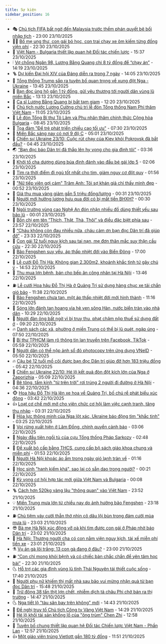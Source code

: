 ```yaml
---
title: Sự kiện
sidebar_position: 16
---
```


<!-- dantri-su-kien:START -->
- 🎭 [Chủ tịch FIFA bất ngờ đến Malaysia trước thềm phán quyết bê bối nhập tịch](https://dantri.com.vn/the-thao/chu-tich-fifa-bat-ngo-den-malaysia-truoc-them-phan-quyet-be-boi-nhap-tich-20251023192355521.htm) - 23:00 23/10/2025
- 👨‍🏫 [Bố mẹ ung thư, con gái bỏ học, con trai chạy xe ôm kiếm từng đồng viện phí](https://dantri.com.vn/tam-long-nhan-ai/bo-me-ung-thu-con-gai-bo-hoc-con-trai-chay-xe-om-kiem-tung-dong-vien-phi-20251019143314043.htm) - 22:30 23/10/2025
- 🌮 [Việt Nam - Bulgaria thiết lập quan hệ Đối tác chiến lược](https://dantri.com.vn/thoi-su/viet-nam-bulgaria-thiet-lap-quan-he-doi-tac-chien-luoc-20251023223720925.htm) - 15:37 23/10/2025
- 🕯 [Vợ chồng Ngân 98, Lương Bằng Quang chi 8 tỷ đồng để “chạy án”](https://dantri.com.vn/phap-luat/vo-chong-ngan-98-luong-bang-quang-chi-8-ty-dong-de-chay-an-20251023210032870.htm) - 14:19 23/10/2025
- 🪜 [Dự kiến Đại hội XIV của Đảng diễn ra trong 7 ngày](https://dantri.com.vn/thoi-su/du-kien-dai-hoi-xiv-cua-dang-dien-ra-trong-7-ngay-20251023205915728.htm) - 14:05 23/10/2025
- 🐘 [Tổng thống Trump sắp ra tuyên bố quan trọng về xung đột Nga - Ukraine](https://dantri.com.vn/the-gioi/tong-thong-trump-sap-ra-tuyen-bo-quan-trong-ve-xung-dot-nga-ukraine-20251023203251444.htm) - 13:45 23/10/2025
- 🤔 [Bạn đọc ủng hộ gần 1 tỷ đồng, gửi yêu thương tới người dân vùng lũ miền Bắc](https://dantri.com.vn/tam-long-nhan-ai/ban-doc-ung-ho-gan-1-ty-dong-gui-yeu-thuong-toi-nguoi-dan-vung-lu-mien-bac-20251023145829335.htm) - 13:13 23/10/2025
- 🧠 [Ca sĩ Lương Bằng Quang bị bắt tạm giam](https://dantri.com.vn/phap-luat/ca-si-luong-bang-quang-bi-bat-tam-giam-20251018132512860.htm) - 12:20 23/10/2025
- 📝 [Chủ tịch nước Lương Cường chủ trì lễ đón Tổng thống Nam Phi thăm Việt Nam](https://dantri.com.vn/thoi-su/chu-tich-nuoc-luong-cuong-chu-tri-le-don-tong-thong-nam-phi-tham-viet-nam-20251023174500327.htm) - 11:05 23/10/2025
- 🦏 [Lễ đón Tổng Bí thư Tô Lâm và Phu nhân thăm chính thức Cộng hòa Bulgaria](https://dantri.com.vn/thoi-su/le-don-tong-bi-thu-to-lam-va-phu-nhan-tham-chinh-thuc-cong-hoa-bulgaria-20251023154524676.htm) - 08:45 23/10/2025
- 🥰 [Tọa đàm &quot;Để trẻ phát triển chiều cao tối ưu&quot;](https://dantri.com.vn/suc-khoe/toa-dam-de-tre-phat-trien-chieu-cao-toi-uu-20251022110735242.htm) - 07:30 23/10/2025
- 🤗 [Miền Bắc sáng nay có nơi 9 độ C](https://dantri.com.vn/thoi-su/mien-bac-sang-nay-co-noi-9-do-c-20251023115532137.htm) - 05:01 23/10/2025
- 🌈 [Chiến sự Ukraine 23/10: Cuộc rút chạy của Kiev khỏi Pokrovsk đã bắt đầu?](https://dantri.com.vn/the-gioi/chien-su-ukraine-2310-cuoc-rut-chay-cua-kiev-khoi-pokrovsk-da-bat-dau-20251023113304247.htm) - 04:45 23/10/2025
- 🌏 [“Bạn đọc báo Dân trí đã thắp lên hy vọng cho gia đình tôi”](https://dantri.com.vn/tam-long-nhan-ai/ban-doc-bao-dan-tri-da-thap-len-hy-vong-cho-gia-dinh-toi-20251023084158252.htm) - 03:36 23/10/2025
- 💄 [Khởi tố cha dượng dùng búa đinh đánh vào đầu bé gái lớp 5](https://dantri.com.vn/phap-luat/khoi-to-cha-duong-dung-bua-dinh-danh-vao-dau-be-gai-lop-5-20251023085354270.htm) - 02:06 23/10/2025
- 👺 [Tìm ra thời điểm đi ngủ tốt nhất cho tim, giảm nguy cơ đột quỵ](https://dantri.com.vn/suc-khoe/tim-ra-thoi-diem-di-ngu-tot-nhat-cho-tim-giam-nguy-co-dot-quy-20251023070133064.htm) - 01:56 23/10/2025
- 👹 [&quot;Nữ tiếp viên gợi cảm&quot; Trâm Anh: Tôi sợ khán giả chỉ thấy mình đẹp](https://dantri.com.vn/giai-tri/nu-tiep-vien-goi-cam-tram-anh-toi-so-khan-gia-chi-thay-minh-dep-20251023055857938.htm) - 00:52 23/10/2025
- 🌊 [Giá thu mua vàng giảm gần 5 triệu đồng/lượng](https://dantri.com.vn/kinh-doanh/gia-thu-mua-vang-giam-gan-5-trieu-dongluong-20251023072321771.htm) - 00:31 23/10/2025
- 🤠 [Người mới hưởng lương hưu qua đời có bị mất tiền BHXH?](https://dantri.com.vn/lao-dong-viec-lam/nguoi-moi-huong-luong-huu-qua-doi-co-bi-mat-tien-bhxh-20251022170609565.htm) - 00:30 23/10/2025
- 🎊 [Ngôi trường vùng cao Nghệ An đón nhận nhiều đồ dùng thiết yếu sau bão lũ](https://dantri.com.vn/tam-long-nhan-ai/ngoi-truong-vung-cao-nghe-an-don-nhan-nhieu-do-dung-thiet-yeu-sau-bao-lu-20251022213025586.htm) - 00:01 23/10/2025
- 🐘 [Bốn chị em tên “Thích, Thật, Thà, Thôi” và điều đặc biệt phía sau](https://dantri.com.vn/doi-song/bon-chi-em-ten-thich-that-tha-thoi-va-dieu-dac-biet-phia-sau-20251022223157455.htm) - 23:57 22/10/2025
- 💂 [“Cháu không còn đau nhiều nữa, cháu cảm ơn bạn đọc Dân trí đã giúp đỡ”](https://dantri.com.vn/tam-long-nhan-ai/chau-khong-con-dau-nhieu-nua-chau-cam-on-ban-doc-dan-tri-da-giup-do-20251022154644929.htm) - 23:33 22/10/2025
- 👹 [Con gái 12 tuổi nguy kịch sau tai nạn, mẹ đơn thân mắc suy thận cầu cứu](https://dantri.com.vn/tam-long-nhan-ai/con-gai-12-tuoi-nguy-kich-sau-tai-nan-me-don-than-mac-suy-than-cau-cuu-20251019161948266.htm) - 22:30 22/10/2025
- 🦒 [Bão Fengshen suy yếu, áp thấp nhiệt đới vào Biển Đông](https://dantri.com.vn/thoi-su/bao-fengshen-suy-yeu-ap-thap-nhiet-doi-vao-bien-dong-20251022213730336.htm) - 17:00 22/10/2025
- 🗽 [Lễ cưới Đỗ Thị Hà: Không gian 2.300m2, khoảnh khắc tình tứ gây chú ý](https://dantri.com.vn/giai-tri/le-cuoi-do-thi-ha-khong-gian-2300m2-khoanh-khac-tinh-tu-gay-chu-y-20251022160528169.htm) - 14:53 22/10/2025
- 💄 [Thu mua lợn bệnh, bán cho bếp ăn công nhân tại Hà Nội](https://dantri.com.vn/phap-luat/thu-mua-lon-benh-ban-cho-bep-an-cong-nhan-tai-ha-noi-20251022203727421.htm) - 13:46 22/10/2025
- ⛽️ [Lễ cưới Hoa hậu Đỗ Thị Hà ở Quảng Trị sử dụng hàng chục xe tải chắn gió bão](https://dantri.com.vn/giai-tri/le-cuoi-hoa-hau-do-thi-ha-o-quang-tri-su-dung-hang-chuc-xe-tai-chan-gio-bao-20251022124653632.htm) - 11:38 22/10/2025
- 🥷 [Bão Fengshen chưa tan, một áp thấp nhiệt đới mới hình thành](https://dantri.com.vn/thoi-su/bao-fengshen-chua-tan-mot-ap-thap-nhiet-doi-moi-hinh-thanh-20251022180119721.htm) - 11:16 22/10/2025
- 🤖 [Sóng lớn đánh tan hoang vỉa hè ven sông Hàn, nước biển tràn vào nhà dân](https://dantri.com.vn/thoi-su/song-lon-danh-tan-hoang-via-he-ven-song-han-nuoc-bien-tran-vao-nha-dan-20251022170215153.htm) - 10:29 22/10/2025
- 🌊 [Người đàn ông bất ngờ vì bị truy thu, phạt chậm nộp thuế sử dụng đất ở](https://dantri.com.vn/ban-doc/nguoi-dan-ong-bat-ngo-vi-bi-truy-thu-phat-cham-nop-thue-su-dung-dat-o-20251021220312292.htm) - 09:20 22/10/2025
- 🔥 [Danh sách các xã, phường ở miền Trung có thể bị lũ quét, ngập úng](https://dantri.com.vn/thoi-su/danh-sach-cac-xa-phuong-o-mien-trung-co-the-bi-lu-quet-ngap-ung-20251022143702018.htm) - 07:50 22/10/2025
- 🦏 [Bí thư TPHCM làm rõ thông tin lan truyền trên Facebook, TikTok](https://dantri.com.vn/thoi-su/bi-thu-tphcm-lam-ro-thong-tin-lan-truyen-tren-facebook-tiktok-20251022124757738.htm) - 05:59 22/10/2025
- 🐘 [Người dân có thể nộp ảnh sổ đỏ photocopy trên ứng dụng VNeID](https://dantri.com.vn/thoi-su/nguoi-dan-co-the-nop-anh-so-do-photocopy-tren-ung-dung-vneid-20251022123100333.htm) - 05:50 22/10/2025
- 🔥 [Cậu bé 12 tuổi mồ côi được bạn đọc Dân trí giúp đỡ hơn 183 triệu đồng](https://dantri.com.vn/tam-long-nhan-ai/cau-be-12-tuoi-mo-coi-duoc-ban-doc-dan-tri-giup-do-hon-183-trieu-dong-20251022110430342.htm) - 05:42 22/10/2025
- 💼 [Chiến sự Ukraine 22/10: Hé lộ kết quả đòn đột kích lớn của Nga ở Zaporizhia](https://dantri.com.vn/the-gioi/chien-su-ukraine-2210-he-lo-ket-qua-don-dot-kich-lon-cua-nga-o-zaporizhia-20251022114216002.htm) - 05:09 22/10/2025
- 🚀 [Bê tông, tấm kính &quot;từ trên trời&quot; rơi trúng 2 người đi đường ở Hà Nội](https://dantri.com.vn/thoi-su/be-tong-tam-kinh-tu-tren-troi-roi-trung-2-nguoi-di-duong-o-ha-noi-20251022112015469.htm) - 04:36 22/10/2025
- 🐵 [Hoa hậu Đỗ Thị Hà lên xe hoa về Quảng Trị, bố chú rể phát biểu xúc động](https://dantri.com.vn/giai-tri/hoa-hau-do-thi-ha-len-xe-hoa-ve-quang-tri-bo-chu-re-phat-bieu-xuc-dong-20251022101101973.htm) - 03:42 22/10/2025
- 👍 [Loạt cơ chế mới mở cho viên chức cơ hội làm việc cạnh tranh, tăng thu nhập](https://dantri.com.vn/noi-vu/loat-co-che-moi-mo-cho-vien-chuc-co-hoi-lam-viec-canh-tranh-tang-thu-nhap-20251022092048005.htm) - 03:31 22/10/2025
- 🚦 [Hỏa lực thông minh của Nga lột xác, Ukraine báo động tìm &quot;khắc tinh&quot;](https://dantri.com.vn/the-gioi/hoa-luc-thong-minh-cua-nga-lot-xac-ukraine-bao-dong-tim-khac-tinh-20251022094448202.htm) - 03:25 22/10/2025
- 🥸 [Voi rừng xuất hiện ở Lâm Đồng, chính quyền cảnh báo](https://dantri.com.vn/thoi-su/voi-rung-xuat-hien-o-lam-dong-chinh-quyen-canh-bao-20251022093712951.htm) - 03:06 22/10/2025
- 🥷 [Ngày đầu tiên ngồi tù của cựu Tổng thống Pháp Sarkozy](https://dantri.com.vn/the-gioi/ngay-dau-tien-ngoi-tu-cua-cuu-tong-thong-phap-sarkozy-20251022093701465.htm) - 02:48 22/10/2025
- 🤡 [Đề xuất bỏ cấp bằng THCS, cung cấp bộ sách giáo khoa chung và miễn phí](https://dantri.com.vn/thoi-su/de-xuat-bo-cap-bang-thcs-cung-cap-bo-sach-giao-khoa-chung-va-mien-phi-20251022084123825.htm) - 01:53 22/10/2025
- 🥳 [Người Hà Nội khoác áo ấm trong ngày gió lạnh tràn về](https://dantri.com.vn/thoi-su/nguoi-ha-noi-khoac-ao-am-trong-ngay-gio-lanh-tran-ve-20251022080353870.htm) - 01:16 22/10/2025
- 🤩 [Học sinh &quot;hạnh kiểm khá&quot;, sao lại có sẵn dao trong người?](https://dantri.com.vn/ban-doc/hoc-sinh-hanh-kiem-kha-sao-lai-co-san-dao-trong-nguoi-20251021232636816.htm) - 00:21 22/10/2025
- 🎡 [Kỳ vọng cơ hội hợp tác mới giữa Việt Nam và Bulgaria](https://dantri.com.vn/thoi-su/ky-vong-co-hoi-hop-tac-moi-giua-viet-nam-va-bulgaria-20251022062000183.htm) - 00:08 22/10/2025
- 🪜 [Cách hơn 520kg vàng lậu &quot;thông quan&quot; vào Việt Nam](https://dantri.com.vn/phap-luat/cach-hon-520kg-vang-lau-thong-quan-vao-viet-nam-20251021235924633.htm) - 23:52 21/10/2025
- 💡 [Miền Trung mưa lớn từ chiều nay do ảnh hưởng bão Fengshen](https://dantri.com.vn/thoi-su/mien-trung-mua-lon-tu-chieu-nay-do-anh-huong-bao-fengshen-20251022060053400.htm) - 23:18 21/10/2025
- ⛽️ [Chủ tiệm váy cưới thẫn thờ nhìn cô dâu lội bùn trong đám cưới mùa mưa lũ](https://dantri.com.vn/lao-dong-viec-lam/chu-tiem-vay-cuoi-than-tho-nhin-co-dau-loi-bun-trong-dam-cuoi-mua-mua-lu-20251021171707218.htm) - 23:03 21/10/2025
- 😎 [Bà mẹ Hà Nội xúc động vỡ oà khi tìm được con gái ở Pháp nhờ báo Dân trí](https://dantri.com.vn/doi-song/ba-me-ha-noi-xuc-dong-vo-oa-khi-tim-duoc-con-gai-o-phap-nho-bao-dan-tri-20251020224141948.htm) - 23:02 21/10/2025
- 🗽 [Hà Nội: Thương người cha có con nằm viện nguy kịch, tài xế miễn phí tiền xe](https://dantri.com.vn/doi-song/ha-noi-thuong-nguoi-cha-co-con-nam-vien-nguy-kich-tai-xe-mien-phi-tien-xe-20251021183945851.htm) - 23:01 21/10/2025
- ⚗️ [Vụ án gà lôi trắng: 13 con gà đang ở đâu?](https://dantri.com.vn/phap-luat/vu-an-ga-loi-trang-13-con-ga-dang-o-dau-20251021202454263.htm) - 23:00 21/10/2025
- ⛽️ [“Con chỉ mong khỏi bệnh và có chiếc bàn chắc chắn để yên tâm học bài”](https://dantri.com.vn/tam-long-nhan-ai/con-chi-mong-khoi-benh-va-co-chiec-ban-chac-chan-de-yen-tam-hoc-bai-20251015164325242.htm) - 22:30 21/10/2025
- 🌜 [Hỗ trợ các gia đình vùng lũ tỉnh Thái Nguyên tái thiết cuộc sống](https://dantri.com.vn/tam-long-nhan-ai/ho-tro-cac-gia-dinh-vung-lu-tinh-thai-nguyen-tai-thiet-cuoc-song-20251021213028619.htm) - 17:40 21/10/2025
- 🦩 [Người phụ nữ khiếm thị mất nhà sau bão vui mừng nhận quà từ bạn đọc Dân trí](https://dantri.com.vn/tam-long-nhan-ai/nguoi-phu-nu-khiem-thi-mat-nha-sau-bao-vui-mung-nhan-qua-tu-ban-doc-dan-tri-20251021213818617.htm) - 15:48 21/10/2025
- 🦒 [Trữ đông 38 tấn thịt lợn chết, nhiễm dịch tả châu Phi chờ bán ra thị trường](https://dantri.com.vn/phap-luat/tru-dong-38-tan-thit-lon-chet-nhiem-dich-ta-chau-phi-cho-ban-ra-thi-truong-20251021211953308.htm) - 14:47 21/10/2025
- 🌜 [Nga tiết lộ &quot;tàu sân bay trên không&quot; mới](https://dantri.com.vn/the-gioi/nga-tiet-lo-tau-san-bay-tren-khong-moi-20251021213314275.htm) - 14:43 21/10/2025
- 🐎 [Đề nghị truy tố Chủ tịch Công ty Vàng Việt Nam](https://dantri.com.vn/phap-luat/de-nghi-truy-to-chu-tich-cong-ty-vang-viet-nam-20251021212328655.htm) - 14:29 21/10/2025
- 🌋 [Hé lộ khối tài sản khổng lồ của &quot;ông trùm&quot; Chen Zhi](https://dantri.com.vn/kinh-doanh/he-lo-khoi-tai-san-khong-lo-cua-ong-trum-chen-zhi-20251021173616378.htm) - 12:58 21/10/2025
- 🧰 [Tuyên bố chung thiết lập quan hệ Đối tác Chiến lược Việt Nam - Phần Lan](https://dantri.com.vn/thoi-su/tuyen-bo-chung-thiet-lap-quan-he-doi-tac-chien-luoc-viet-nam-phan-lan-20251021195722185.htm) - 12:57 21/10/2025
- 👍 [Một giáo viên trúng Vietlott gần 180 tỷ đồng](https://dantri.com.vn/kinh-doanh/mot-giao-vien-trung-vietlott-gan-180-ty-dong-20251021152633532.htm) - 11:51 21/10/2025<!-- dantri-su-kien:END -->

